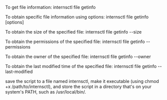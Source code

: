 To get file information:
internsctl file getinfo <file-name>


To obtain specific file information using options:
internsctl file getinfo [options] <file-name>


To obtain the size of the specified file:
internsctl file getinfo --size <file-name>


To obtain the permissions of the specified file:
internsctl file getinfo --permissions <file-name>

To obtain the owner of the specified file:
internsctl file getinfo --owner <file-name>

To obtain the last modified time of the specified file:
internsctl file getinfo --last-modified <file-name>


 save the script to a file named internsctl, make it executable (using chmod +x /path/to/internsctl),
and store the script in a directory that's on your system's PATH, such as /usr/local/bin/.

